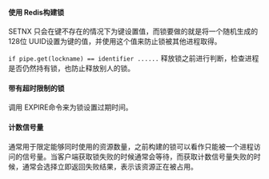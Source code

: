 #### 使用 Redis构建锁
SETNX 只会在键不存在的情况下为键设置值，而锁要做的就是将一个随机生成的128位 UUID设置为键的值，并使用这个值来防止锁被其他进程取得。

`if pipe.get(lockname) == identifier ......` 释放锁之前进行判断，检查进程是否仍然持有锁，也防止释放别人的锁。

#### 带有超时限制的锁
调用 EXPIRE命令来为锁设置过期时间。

#### 计数信号量
通常用于限定能够同时使用的资源数量，之前构建的锁可以看作只能被一个进程访问的信号量。当客户端获取锁失败的时候通常会等待，而获取计数信号量失败的时候，通常会选择立即返回失败结果，表示该资源正在被占用。

